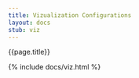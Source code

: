 ```yaml
---
title: Vizualization Configurations
layout: docs 
stub: viz
---
```

{{page.title}}

{% include docs/viz.html %}